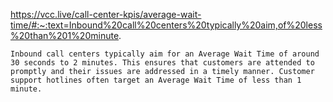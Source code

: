 https://vcc.live/call-center-kpis/average-wait-time/#:~:text=Inbound%20call%20centers%20typically%20aim,of%20less%20than%201%20minute.


`Inbound call centers typically aim for an Average Wait Time of around 30 seconds to 2 minutes. This ensures that customers are attended to promptly and their issues are addressed in a timely manner. Customer support hotlines often target an Average Wait Time of less than 1 minute.`